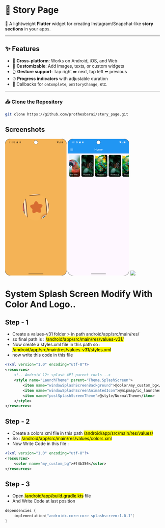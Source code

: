 # 📖 Story Page

🚀 A lightweight **Flutter** widget for creating Instagram/Snapchat-like **story sections** in your apps.

---

## ✨ Features
- 📱 **Cross-platform**: Works on Android, iOS, and Web
- 🎨 **Customizable**: Add images, texts, or custom widgets
- 👆 **Gesture support**: Tap right ➡️ next, tap left ⬅️ previous
- ⏱ **Progress indicators** with adjustable duration
- 🔄 Callbacks for `onComplete`, `onStoryChange`, etc.

---


### 📥 Clone the Repository
```bash
git clone https://github.com/prothesbarai/story_page.git
```

## Screenshots
<p float="left">
  <img src="assets/images/img.png" width="200" />
  <img src="assets/images/img_1.png" width="200" />
  <img src="assets/images/img_2.png" width="200" />
</p>


# System Splash Screen Modify With Color And Logo..
## Step - 1
- Create a values-v31 folder  >  in path     android/app/src/main/res/
- so final path is :     <mark>/android/app/src/main/res/values-v31/</mark>
- Now create a styles.xml file in this path so : <mark>/android/app/src/main/res/values-v31/styles.xml</mark>
- now write this code in this file
```xml
<?xml version="1.0" encoding="utf-8"?>
<resources>
    <!-- Android 12+ splash API parent tools -->
    <style name="LaunchTheme" parent="Theme.SplashScreen">
        <item name="windowSplashScreenBackground">@color/my_custom_bg</item>
        <item name="windowSplashScreenAnimatedIcon">@mipmap/ic_launcher</item>
        <item name="postSplashScreenTheme">@style/NormalTheme</item>
    </style>
</resources>
```

## Step - 2
- Create a colors.xml file in this path <mark>/android/app/src/main/res/values/</mark>
- So :  <mark>/android/app/src/main/res/values/colors.xml</mark>
- Now Write Code in this file :
```xml
<?xml version="1.0" encoding="utf-8"?>
<resources>
    <color name="my_custom_bg">#f4b356</color>
</resources>
```


## Step - 3
- Open     <mark>/android/app/build.gradle.kts</mark>  file
- And Write Code at last position
```kotlin
dependencies {
    implementation("androidx.core:core-splashscreen:1.0.1")
}
```
